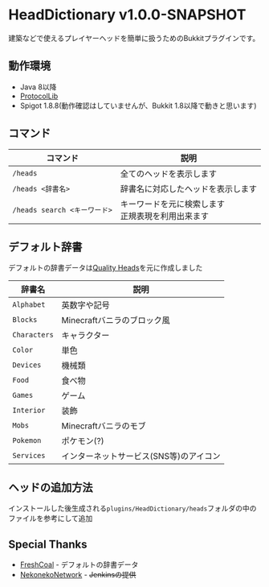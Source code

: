 # HeadDictionary v1.0.0-SNAPSHOT

建築などで使えるプレイヤーヘッドを簡単に扱うためのBukkitプラグインです。

## 動作環境

* Java 8以降
* [ProtocolLib](https://www.spigotmc.org/resources/protocollib.1997/)
* Spigot 1.8.8(動作確認はしていませんが、Bukkit 1.8以降で動きと思います)

## コマンド

コマンド | 説明
------- | ----
`/heads` | 全てのヘッドを表示します
`/heads <辞書名>` | 辞書名に対応したヘッドを表示します
`/heads search <キーワード>` | キーワードを元に検索します<br>正規表現を利用出来ます

## デフォルト辞書

デフォルトの辞書データは[Quality Heads](http://heads.freshcoal.com/maincollection.php)を元に作成しました

辞書名 | 説明
------ | ---
`Alphabet` | 英数字や記号
`Blocks` | Minecraftバニラのブロック風
`Characters` | キャラクター
`Color` | 単色
`Devices` | 機械類
`Food` | 食べ物
`Games` | ゲーム
`Interior` | 装飾
`Mobs` | Minecraftバニラのモブ
`Pokemon` | ポケモン(?)
`Services` | インターネットサービス(SNS等)のアイコン

## ヘッドの追加方法

インストールした後生成される`plugins/HeadDictionary/heads`フォルダの中のファイルを参考にして追加

## Special Thanks

* [FreshCoal](http://heads.freshcoal.com/maincollection.php) - デフォルトの辞書データ
* [NekonekoNetwork](https://www.nekonekoserver.net/) - ~~Jenkinsの提供~~
